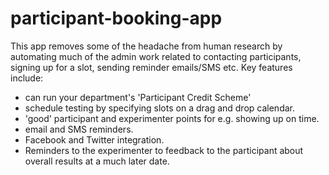 participant-booking-app
=======================

This app removes some of the headache from human research by automating much of the admin work related to contacting participants, signing up for a slot, sending reminder emails/SMS etc.  Key features include:

* can run your department's 'Participant Credit Scheme'
* schedule testing by specifying slots on a drag and drop calendar.
* 'good' participant and experimenter points for e.g. showing up on time.
* email and SMS reminders.
* Facebook and Twitter integration.
* Reminders to the experimenter to feedback to the participant about overall results at a much later date.
